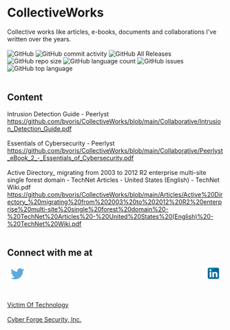 # CollectiveWorks
Collective works like articles, e-books, documents and collaborations I've written over the years.
<BR /><BR />
<img alt="GitHub" src="https://img.shields.io/github/license/bvoris/CISSPTraining">
<img alt="GitHub commit activity" src="https://img.shields.io/github/commit-activity/m/bvoris/CISSPTraining">
<img alt="GitHub All Releases" src="https://img.shields.io/github/downloads/bvoris/CISSPTraining/total">
<img alt="GitHub repo size" src="https://img.shields.io/github/repo-size/bvoris/CISSPTraining">
<img alt="GitHub language count" src="https://img.shields.io/github/languages/count/bvoris/CISSPTraining">
<img alt="GitHub issues" src="https://img.shields.io/github/issues/bvoris/CISSPTraining">
<img alt="GitHub top language" src="https://img.shields.io/github/languages/top/bvoris/CISSPTraining">
<BR /><BR />

## Content
Intrusion Detection Guide - Peerlyst<BR />
https://github.com/bvoris/CollectiveWorks/blob/main/Collaborative/Intrusion_Detection_Guide.pdf
<BR /><BR />
Essentials of Cybersecurity - Peerlyst<BR />
https://github.com/bvoris/CollectiveWorks/blob/main/Collaborative/Peerlyst_eBook_2_-_Essentials_of_Cybersecurity.pdf
<BR /><BR />
Active Directory_ migrating from 2003 to 2012 R2 enterprise multi-site single forest domain - TechNet Articles - United States (English) - TechNet Wiki.pdf<BR />
https://github.com/bvoris/CollectiveWorks/blob/main/Articles/Active%20Directory_%20migrating%20from%202003%20to%202012%20R2%20enterprise%20multi-site%20single%20forest%20domain%20-%20TechNet%20Articles%20-%20United%20States%20(English)%20-%20TechNet%20Wiki.pdf
<BR /><BR />


## Connect with me at

<a href="https://twitter.com/HMInfoSecViking?ref_src=twsrc%5Etfw"><IMG SRC="https://github.com/bvoris/bvoris/blob/master/twitter.jpg" WIDTH=10% HEIGHT=10% ALIGN=LEFT></a>

<a href="https://www.linkedin.com/in/brad-voris" target="_blank"><IMG SRC="https://github.com/bvoris/bvoris/blob/master/linkedin.png" WIDTH=10% HEIGHT=4% ALIGN=RIGHT></a>

<BR /><BR />
<BR /><BR />

<A HREF="https://www.victimoftechnology.com">Victim Of Technology<A />
<BR /><BR />
<A HREF="https://www.cyberforgesecurity.com">Cyber Forge Security, Inc.<A />
<BR /><BR />
